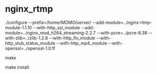 # nginx_rtmp

./configure --prefix=/home/MOMO/server/ --add-module=../nginx-rtmp-module-1.1.10 --with-http_ssl_module --add-module=../nginx_mod_h264_streaming-2.2.7 --with-pcre=../pcre-8.38 --with-zlib=../zlib-1.2.8 --with-http_flv_module --with-http_stub_status_module --with-http_mp4_module --with-openssl=../openssl-1.0.1f

make 

make install 
